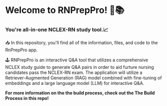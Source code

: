 # Welcome to RNPrepPro! 🤖📚
### You're all-in-one NCLEX-RN study tool.📈

📥 In this repository, you'll find all of the information, files, and code to the RnPrepPro app. 

🕹️ RNPrepPro is an interactive Q&A tool that utilizes a comprehensive NCLEX study guide to generate Q&A pairs in order to aid furture nursing candidates pass the NCLEX-RN exam. The application will utilize a Retriever-Augmented Generation (RAG) model combined with fine-tuning of embeddings and a large language model (LLM) for interactive Q&A. 

**For more information on the the build process, check out the **The Build Process** in this repo!** 
